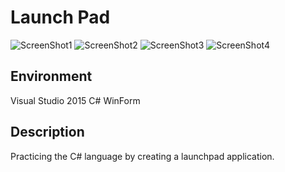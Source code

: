 # Launch Pad
![ScreenShot1](https://github.com/huejp21/LaunchPad/assets/41492287/f55cac86-fb16-4a93-b905-c2406de46391)
![ScreenShot2](https://github.com/huejp21/LaunchPad/assets/41492287/ea919137-e18d-4559-92d6-180f09f6f9f3)
![ScreenShot3](https://github.com/huejp21/LaunchPad/assets/41492287/0816a69d-e15d-4412-8de1-119149f64791)
![ScreenShot4](https://github.com/huejp21/LaunchPad/assets/41492287/4fe16b49-0d1a-4c5b-a4d5-1658eefb206c)

## Environment
Visual Studio 2015
C#
WinForm

## Description
Practicing the C# language by creating a launchpad application.
